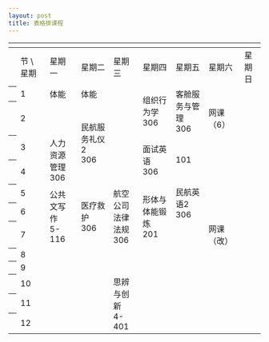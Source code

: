 ```yaml
---
layout: post
title: 表格排课程
---
```


<div class="ritz grid-container" dir="ltr"><table class="waffle" cellspacing="0" cellpadding="0"><thead><tr><th class="row-header freezebar-origin-ltr"></th><th id="0C0" style="width:109px" class="column-headers-background"></th><th id="0C1" style="width:93px" class="column-headers-background"></th><th id="0C2" style="width:101px" class="column-headers-background"></th><th id="0C3" style="width:78px" class="column-headers-background"></th><th id="0C4" style="width:107px" class="column-headers-background"></th><th id="0C5" style="width:107px" class="column-headers-background"></th><th id="0C6" style="width:78px" class="column-headers-background"></th><th id="0C7" style="width:50px" class="column-headers-background"></th></tr></thead><tbody><tr style='height:20px;'><th id="0R0" style="height: 20px;" class="row-headers-background"><div class="row-header-wrapper" style="line-height: 20px;"></div></th><td class="s0" dir="ltr">   节 \ 星期</td><td class="s1" dir="ltr">星期一</td><td class="s1" dir="ltr">星期二</td><td class="s1" dir="ltr">星期三</td><td class="s1" dir="ltr">星期四</td><td class="s1" dir="ltr">星期五</td><td class="s1" dir="ltr">星期六</td><td class="s1" dir="ltr">星期日</td></tr><tr style='height:20px;'><th id="0R1" style="height: 20px;" class="row-headers-background"><div class="row-header-wrapper" style="line-height: 20px;"></div></th><td class="s2" dir="ltr">1</td><td class="s3" dir="ltr">体能</td><td class="s3" dir="ltr">体能</td><td class="s3" rowspan="4"></td><td class="s3" dir="ltr" rowspan="2">组织行为学<br>306</td><td class="s3" dir="ltr" rowspan="2">客舱服务与管理<br>306</td><td class="s3" dir="ltr"></td><td class="s0" dir="ltr" rowspan="12"></td></tr><tr style='height:20px;'><th id="0R2" style="height: 20px;" class="row-headers-background"><div class="row-header-wrapper" style="line-height: 20px;"></div></th><td class="s2" dir="ltr">2</td><td class="s3"></td><td class="s3" dir="ltr" rowspan="3">民航服务礼仪2<br>306</td><td class="s3" dir="ltr">网课（6）</td></tr><tr style='height:20px;'><th id="0R3" style="height: 20px;" class="row-headers-background"><div class="row-header-wrapper" style="line-height: 20px;"></div></th><td class="s2" dir="ltr">3</td><td class="s3" dir="ltr" rowspan="2">人力资源管理<br>306</td><td class="s3" dir="ltr" rowspan="2">面试英语<br>306</td><td class="s3" dir="ltr" rowspan="2">101</td><td class="s3" dir="ltr" rowspan="4"></td></tr><tr style='height:20px;'><th id="0R4" style="height: 20px;" class="row-headers-background"><div class="row-header-wrapper" style="line-height: 20px;"></div></th><td class="s2" dir="ltr">4</td></tr><tr style='height:20px;'><th id="0R5" style="height: 20px;" class="row-headers-background"><div class="row-header-wrapper" style="line-height: 20px;"></div></th><td class="s2" dir="ltr">5</td><td class="s3" dir="ltr" rowspan="3">公共文写作<br>5-116</td><td class="s3" dir="ltr" rowspan="3">医疗救护<br>306</td><td class="s3" dir="ltr" rowspan="3">航空公司<br>法律法规<br>306</td><td class="s3" dir="ltr" rowspan="3">形体与体能锻炼<br>201</td><td class="s3" dir="ltr" rowspan="2">民航英语2<br>306</td></tr><tr style='height:20px;'><th id="0R6" style="height: 20px;" class="row-headers-background"><div class="row-header-wrapper" style="line-height: 20px;"></div></th><td class="s2" dir="ltr">6</td></tr><tr style='height:20px;'><th id="0R7" style="height: 20px;" class="row-headers-background"><div class="row-header-wrapper" style="line-height: 20px;"></div></th><td class="s2" dir="ltr">7</td><td class="s3"></td><td class="s3" dir="ltr">网课（改）</td></tr><tr style='height:20px;'><th id="0R8" style="height: 20px;" class="row-headers-background"><div class="row-header-wrapper" style="line-height: 20px;"></div></th><td class="s2" dir="ltr">8</td><td class="s3" colspan="6" rowspan="2"></td></tr><tr style='height:20px;'><th id="0R9" style="height: 20px;" class="row-headers-background"><div class="row-header-wrapper" style="line-height: 20px;"></div></th><td class="s2" dir="ltr">9</td></tr><tr style='height:20px;'><th id="0R10" style="height: 20px;" class="row-headers-background"><div class="row-header-wrapper" style="line-height: 20px;"></div></th><td class="s2" dir="ltr">10</td><td class="s3" colspan="2" rowspan="3"></td><td class="s3" dir="ltr" rowspan="3">思辨与创新<br>4-401</td><td class="s3" colspan="3" rowspan="3"></td></tr><tr style='height:20px;'><th id="0R11" style="height: 20px;" class="row-headers-background"><div class="row-header-wrapper" style="line-height: 20px;"></div></th><td class="s2" dir="ltr">11</td></tr><tr style='height:20px;'><th id="0R12" style="height: 20px;" class="row-headers-background"><div class="row-header-wrapper" style="line-height: 20px;"></div></th><td class="s2" dir="ltr">12</td></tr></tbody></table></div>